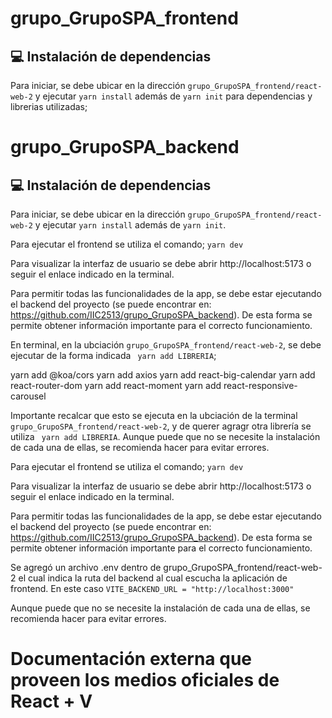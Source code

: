 
# grupo_GrupoSPA_frontend

## **:computer:	Instalación de dependencias**
Para iniciar, se debe ubicar en la dirección `grupo_GrupoSPA_frontend/react-web-2` y ejecutar ` yarn install ` además de `yarn init` para dependencias y librerias utilizadas;


# grupo_GrupoSPA_backend

## **:computer:	Instalación de dependencias**
Para iniciar, se debe ubicar en la dirección `grupo_GrupoSPA_frontend/react-web-2` y ejecutar ` yarn install ` además de `yarn init`.

Para ejecutar el frontend se utiliza el comando; 
` yarn dev `

Para visualizar la interfaz de usuario se debe abrir http://localhost:5173 o seguir el enlace indicado en la terminal.

Para permitir todas las funcionalidades de la app, se debe estar ejecutando el backend del proyecto (se puede encontrar en: https://github.com/IIC2513/grupo_GrupoSPA_backend). De esta forma se permite obtener información importante para el correcto funcionamiento.

En terminal, en la ubciación  `grupo_GrupoSPA_frontend/react-web-2`, se debe ejecutar de la forma indicada ` yarn add LIBRERIA`;

yarn add @koa/cors
yarn add axios
yarn add react-big-calendar
yarn add react-router-dom
yarn add react-moment
yarn add react-responsive-carousel



Importante recalcar que esto se ejecuta en la ubciación de la terminal `grupo_GrupoSPA_frontend/react-web-2`, y de querer agragr otra librería se utiliza ` yarn add LIBRERIA`. Aunque puede que no se necesite la instalación de cada una de ellas, se recomienda hacer para evitar errores.

Para ejecutar el frontend se utiliza el comando; 
` yarn dev `

Para visualizar la interfaz de usuario se debe abrir http://localhost:5173 o seguir el enlace indicado en la terminal.

Para permitir todas las funcionalidades de la app, se debe estar ejecutando el backend del proyecto (se puede encontrar en: https://github.com/IIC2513/grupo_GrupoSPA_backend). De esta forma se permite obtener información importante para el correcto funcionamiento.

Se agregó un archivo .env dentro de grupo_GrupoSPA_frontend/react-web-2 el cual indica la ruta del backend al cual escucha la aplicación de frontend. En este caso `VITE_BACKEND_URL = "http://localhost:3000"`

Aunque puede que no se necesite la instalación de cada una de ellas, se recomienda hacer para evitar errores.



# Documentación externa que proveen los medios oficiales de React + V



